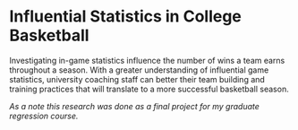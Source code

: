 # Influential Statistics in College Basketball
Investigating in-game statistics influence the number of wins a team earns throughout a season. With a greater understanding of influential game statistics, university coaching staff can  better their team building and training practices that will translate to a more successful basketball season. 

*As a note this research was done as a final project for my graduate regression course.*
